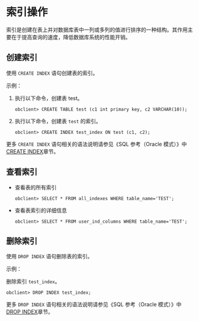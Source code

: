 索引操作 
=========================

索引是创建在表上并对数据库表中一列或多列的值进行排序的一种结构。其作用主要在于提高查询的速度，降低数据库系统的性能开销。

创建索引 
-------------------------

使用 `CREATE INDEX` 语句创建表的索引。

示例：

1. 执行以下命令，创建表 test。

       obclient> CREATE TABLE test (c1 int primary key, c2 VARCHAR(10));

   

2. 执行以下命令，创建表 `test` 的索引。

       obclient> CREATE INDEX test_index ON test (c1, c2);

   




更多 `CREATE INDEX` 语句相关的语法说明请参见《SQL 参考（Oracle 模式）》中 [CREATE INDEX](t1988733.html#topic-1988733)章节。

查看索引 
-------------------------

* 查看表的所有索引

      obclient> SELECT * FROM all_indexes WHERE table_name='TEST';

  




<!-- -->

* 查看表索引的详细信息

      obclient> SELECT * FROM user_ind_columns WHERE table_name='TEST';

  




删除索引 
-------------------------

使用 `DROP INDEX` 语句删除表的索引。

示例：

删除索引 `test_index`。

    obclient> DROP INDEX test_index;



更多 `DROP INDEX` 语句相关的语法说明请参见《SQL 参考（Oracle 模式）》中 [DROP INDEX](t1988744.html#topic-1988744)章节。
